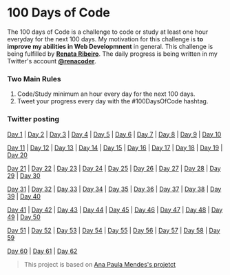 # 100 Days of Code
The 100 days of Code is a challenge to code or study at least one hour everyday for the next 100 days.
My motivation for this challenge is **to improve my abilities in Web Developmnent** in general.
This challenge is being fulfilled by **[Renata Ribeiro](https://github.com/renaderibeiro)**.
The daily progress is being written in my Twitter's account **[@renacoder](https://twitter.com/renacoder)**.

### Two Main Rules
1. Code/Study minimum an hour every day for the next 100 days.
2. Tweet your progress every day with the #100DaysOfCode hashtag.

### Twitter posting
[Day 1](https://twitter.com/renacoder/status/1280669416875872256) | [Day 2](https://twitter.com/renacoder/status/1280959546836627458) | [Day 3](https://twitter.com/renacoder/status/1281390623082381317) | [Day 4](https://twitter.com/renacoder/status/1281758103822897153) | [Day 5](https://twitter.com/renacoder/status/1282122230902730752) | [Day 6](https://twitter.com/renacoder/status/1282473370441994241) | [Day 7](https://twitter.com/renacoder/status/1282831070954762245) | [Day 8](https://twitter.com/renacoder/status/1283198305992953856) | [Day 9](https://twitter.com/renacoder/status/1283571880927145994) | [Day 10](https://twitter.com/renacoder/status/1283924205688553477)

[Day 11](https://twitter.com/renacoder/status/1284303574768517120) | [Day 12](https://twitter.com/renacoder/status/1284666946072580097) | [Day 13](https://twitter.com/renacoder/status/1285019673399119873) | [Day 14](https://twitter.com/renacoder/status/1285397513676238848) | [Day 15](https://twitter.com/renacoder/status/1285761225700323330) | [Day 16](https://twitter.com/renacoder/status/1286108489266401285) | [Day 17](https://twitter.com/renacoder/status/1286473633389596673) | [Day 18](https://twitter.com/renacoder/status/1286821532589797376) | [Day 19](https://twitter.com/renacoder/status/1287182747669274625) | [Day 20](https://twitter.com/renacoder/status/1287532444867088387)

[Day 21](https://twitter.com/renacoder/status/1287895708356481024) | [Day 22](https://twitter.com/renacoder/status/1288283226818187270?s=21) | [Day 23](https://twitter.com/renacoder/status/1288611863916314630) | [Day 24](https://twitter.com/renacoder/status/1288939700603019264) | [Day 25](https://twitter.com/renacoder/status/1289351969761456128) | [Day 26](https://twitter.com/renacoder/status/1289733687857176576) | [Day 27](https://twitter.com/renacoder/status/1290110798874857474) | [Day 28](https://twitter.com/renacoder/status/1290351578285772800) | [Day 29](https://twitter.com/renacoder/status/1290811362747318272) | [Day 30](https://twitter.com/renacoder/status/1291162427623604224)

[Day 31](https://twitter.com/renacoder/status/1291565739959255040) | [Day 32](https://twitter.com/renacoder/status/1291921337959710720?s=21) | [Day 33](https://twitter.com/renacoder/status/1292287213158510592) | [Day 34](https://twitter.com/renacoder/status/1292652116499140609) | [Day 35](https://twitter.com/renacoder/status/1293017556429803522) | [Day 36](https://twitter.com/renacoder/status/1293360548290220039) | [Day 37](https://twitter.com/renacoder/status/1293741867150917634) | [Day 38](https://twitter.com/renacoder/status/1294098123908886528) | [Day 39](https://twitter.com/renacoder/status/1294464199008165889) | [Day 40](https://twitter.com/renacoder/status/1294825559298580480)

[Day 41](https://twitter.com/renacoder/status/1295190139984121857) | [Day 42](https://twitter.com/renacoder/status/1295549796476952584) | [Day 43](https://twitter.com/renacoder/status/1295917554779783169) | [Day 44](https://twitter.com/renacoder/status/1296273246229323776) | [Day 45](https://twitter.com/renacoder/status/1296638197426946049) | [Day 46](https://twitter.com/renacoder/status/1297002679722553345) | [Day 47](https://twitter.com/renacoder/status/1297371257348947974) | [Day 48](https://twitter.com/renacoder/status/1297721458215575553) | [Day 49](https://twitter.com/renacoder/status/1298088603294326786) | [Day 50](https://twitter.com/renacoder/status/1298443163640659969)

[Day 51](https://twitter.com/renacoder/status/1298814820909752326) | [Day 52](https://twitter.com/renacoder/status/1299510269056516096) | [Day 53](https://twitter.com/renacoder/status/1299513609492496384) | [Day 54](https://twitter.com/renacoder/status/1300222577315655683) | [Day 55](https://twitter.com/renacoder/status/1300266442059808768) | [Day 56](https://twitter.com/renacoder/status/1300495278085111809) | [Day 57](https://twitter.com/renacoder/status/1301187272105250824) | [Day 58](https://twitter.com/renacoder/status/1301579373158502400) | [Day 59](https://twitter.com/renacoder/status/1301706656158560258)

[Day 60](https://twitter.com/renacoder/status/1303164326644244480) | [Day 61](https://twitter.com/renacoder/status/1303883432376795136) | [Day 62](https://twitter.com/renacoder/status/1305686552622829568)


> This project is based on [Ana Paula Mendes's projetct](https://github.com/anapaulamendes/100-days-of-code-js)





